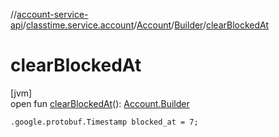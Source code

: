 //[account-service-api](../../../../index.md)/[classtime.service.account](../../index.md)/[Account](../index.md)/[Builder](index.md)/[clearBlockedAt](clear-blocked-at.md)

# clearBlockedAt

[jvm]\
open fun [clearBlockedAt](clear-blocked-at.md)(): [Account.Builder](index.md)

`.google.protobuf.Timestamp blocked_at = 7;`
